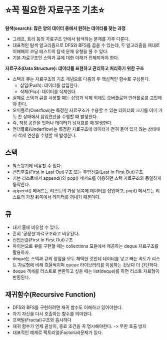 # :star:꼭 필요한 자료구조 기초:star:

**탐색(search): 많은 양의 데이터 중에서 원하는 데이터를 찾는 과정**
- 그래프, 트리 등의 자료구조 안에서 탐색하는 문제를 자주 다룬다.
- 대표적인 탐색 알고리즘으로 DFS와 BFS를 꼽을 수 있는데, 두 알고리즘을 제대로 이해해야 코딩 테스트의 탐색 문제 유형을 풀 수 있다.
- 기본 자료구조인 스택과 큐에 대한 이해가 전제되어야 한다.

**자료구조(Data Structure): 데이터를 표현하고 관리하고 처리하기 위한 구조**
- 스택과 큐는 자료구조의 기초 개념으로 다음의 두 핵심적인 함수로 구성된다.
  - 삽입(Push): 데이터를 삽입한다.
  - 삭제(Pop): 데이터를 삭제한다.
- 실제로 스택과 큐를 사용할 때는 삽입과 삭제 외에도 오버플로와 언더플로를 고민해야 한다.
- 오버플로(Overflow)는 특정한 자료구조가 수용할 수 있는 데이터의 크기를 이미 가득 찬 상태에서 삽입연산을 수행할 때 발생한다.
- 즉, 저장 공간을 벗어나 데이터가 넘쳐흐를 때 발생한다.
- 언더플로(Underflow)는 특정한 자료구조에 데이터가 전혀 들어 있지 않는 상태에서 삭제 연산을 수행할 때 발생한다.

## 스택
- 박스쌓기에 비유할 수 있다.
- 선입후출(First In Last Out)구조 또는 후입선출(Last In First Out)구조
- 기본 리스트에서 append()와 pop() 메서드를 이용하면 스택 자료구조와 동일하게 동작한다.
- append() 메서드는 리스트의 가장 뒤쪽에 데이터를 삽입하고, pop() 메서드는 리스트의 가장 뒤쪽에서 데이터를 꺼내기 때문이다.

## 큐
- 대기 줄에 비유할 수 있다.
- 흔히 '공정한'자료구조라고 비유된다.
- 선입선출(First In First Out)구조
- 파이썬으로 큐를 구현할 때는 collections 모듈에서 제공하는 deque 자료구조를 활용하자.
- deque는 스택과 큐의 장점을 모두 채택한 것인데 데이터를 넣고 빼는 속도가 리스트 자료형에 비해 효율적이며 queue 라이브러리를 이용하는 것보다 더 간단하다.
- deque 객체를 리스트로 변환하고 싶을 때는  list(deque)를 하면 리스트 자료형이 반환된다.

## 재귀함수(Recursive Function)
- DFS와 BFS를 구현하려면 재귀 함수도 이해하고 있어야한다.
- 자기 자신을 다시 호출하는 함수를 의미한다.
- 프랙털(Fractal)구조와 흡사하다
- 재귀 함수가 언제 끝날지, 종료 조건을 꼭 명시해야한다. -> 무한 호출 방지
- 대표적인 예제로 팩토리얼(Factorial)문제가 있다.
